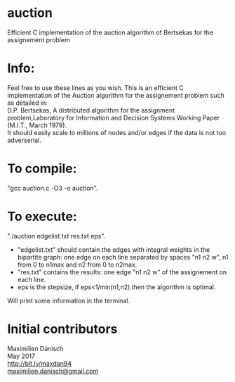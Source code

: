 # auction
Efficient C implementation of the auction algorithm of Bertsekas for the assignement problem


# Info:

Feel free to use these lines as you wish. This is an efficient C implementation of the Auction algorithm for the assignement problem such as detailed in:  
D.P. Bertsekas, A distributed algorithm for the assignment problem,Laboratory for Information and Decision Systems Working Paper (M.I.T., March 1979).  
It should easily scale to millions of nodes and/or edges if the data is not too adverserial.

# To compile:

"gcc auction.c -O3 -o auction".

# To execute:

"./auction edgelist.txt res.txt eps".
- "edgelist.txt" should contain the edges with integral weights in the bipartite graph: one edge on each line separated by spaces "n1 n2 w", n1 from 0 to n1max and n2 from 0 to n2max.
- "res.txt" contains the results: one edge "n1 n2 w" of the assignement on each line.
- eps is the stepsize, if eps<1/min(n1,n2) then the algorithm is optimal.

Will print some information in the terminal.


# Initial contributors

Maximilien Danisch  
May 2017  
http://bit.ly/maxdan94  
maximilien.danisch@gmail.com
